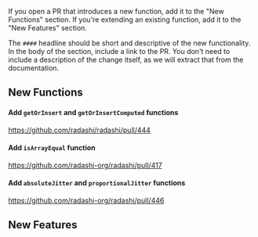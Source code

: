 If you open a PR that introduces a new function, add it to the "New Functions" section. If you're extending an existing function, add it to the "New Features" section.

The `####` headline should be short and descriptive of the new functionality. In the body of the section, include a link to the PR. You don't need to include a description of the change itself, as we will extract that from the documentation.

## New Functions

#### Add `getOrInsert` and `getOrInsertComputed` functions

https://github.com/radashi/radashi/pull/444

#### Add `isArrayEqual` function

https://github.com/radashi-org/radashi/pull/417

#### Add `absoluteJitter` and `proportionalJitter` functions

https://github.com/radashi-org/radashi/pull/446

## New Features

####
